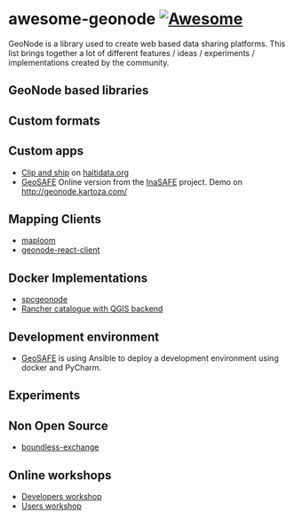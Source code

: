 # awesome-geonode  [![Awesome](https://cdn.rawgit.com/sindresorhus/awesome/d7305f38d29fed78fa85652e3a63e154dd8e8829/media/badge.svg)](https://github.com/sindresorhus/awesome)

GeoNode is a library used to create web based data sharing platforms. This list brings together a lot of different features / ideas / experiments / implementations created by the community.

## GeoNode based libraries

## Custom formats

## Custom apps
 - [Clip and ship](https://github.com/HaitiData/haitidata) on [haitidata.org](http://haitidata.org/)
 - [GeoSAFE](https://github.com/kartoza/docker-geosafe) Online version from the [InaSAFE](http://inasafe.org) project. Demo on http://geonode.kartoza.com/

## Mapping Clients
 - [maploom](https://github.com/ROGUE-JCTD/django-maploom)
 - [geonode-react-client](https://github.com/GeoNode/geonode-client)

## Docker Implementations
 - [spcgeonode](https://github.com/olivierdalang/SPCgeonode)
 - [Rancher catalogue with QGIS backend](https://github.com/kartoza/kartoza-rancher-catalogue)

## Development environment
 - [GeoSAFE](https://github.com/kartoza/docker-geosafe) is using Ansible to deploy a development environment using docker and PyCharm.

## Experiments

## Non Open Source
 - [boundless-exchange](https://boundlessgeo.com/boundless-exchange/)

## Online workshops
 - [Developers workshop](http://geonode.org/dev-workshop/#/)
 - [Users workshop](http://geonode.org/geonode-workshop/foss4git2017/#/)
